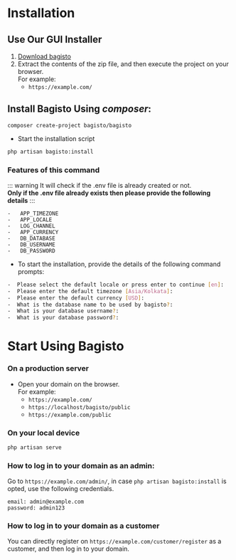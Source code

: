 # Installation

## Use Our GUI Installer
1. [Download bagisto](https://bagisto.com/en/download/)
2. Extract the contents of the zip file, and then execute the project on your browser.</br>For example:
    - `https://example.com/`

## Install Bagisto Using _composer_:
  
```
composer create-project bagisto/bagisto
```
 
- Start the installation script
```sh
php artisan bagisto:install
```

### Features of this command
::: warning
It will check if the .env file is already created or not.  
**Only if the .env file already exists then please provide the following details**
::: 

```
-   APP_TIMEZONE
-   APP_LOCALE
-   LOG_CHANNEL
-   APP_CURRENCY
-   DB_DATABASE
-   DB_USERNAME
-   DB_PASSWORD
```

- To start the installation, provide the details of the following command prompts: 
```sh
-  Please select the default locale or press enter to continue [en]: 
-  Please enter the default timezone [Asia/Kolkata]:
-  Please enter the default currency [USD]: 
-  What is the database name to be used by bagisto?: 
-  What is your database username?:
-  What is your database password?:
```

# Start Using Bagisto

### On a production server

- Open your domain on the browser.</br> For example:
    - `https://example.com/`
    - `https://localhost/bagisto/public`
    - `https://example.com/public`

### On your local device

```sh
php artisan serve
```

### How to log in to your domain as an admin:

Go to `https://example.com/admin/`, in case `php artisan bagisto:install` is opted, use the following credentials.
```
email: admin@example.com
password: admin123
```

### How to log in to your domain as a customer
You can directly register on `https://example.com/customer/register` as a customer, and then log in to your domain.
